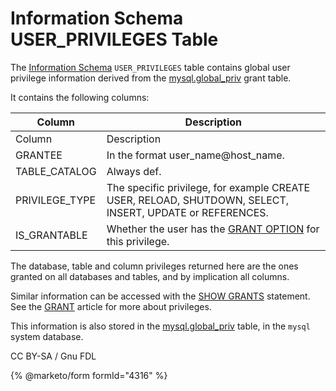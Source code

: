 # Information Schema USER\_PRIVILEGES Table

The [Information Schema](../) `USER_PRIVILEGES` table contains global user privilege information derived from the [mysql.global\_priv](../../the-mysql-database-tables/mysql-global_priv-table.md) grant table.

It contains the following columns:

| Column          | Description                                                                                                                                    |
| --------------- | ---------------------------------------------------------------------------------------------------------------------------------------------- |
| Column          | Description                                                                                                                                    |
| GRANTEE         | In the format user\_name@host\_name.                                                                                                           |
| TABLE\_CATALOG  | Always def.                                                                                                                                    |
| PRIVILEGE\_TYPE | The specific privilege, for example CREATE USER, RELOAD, SHUTDOWN, SELECT, INSERT, UPDATE or REFERENCES.                                       |
| IS\_GRANTABLE   | Whether the user has the [GRANT OPTION](../../../../account-management-sql-statements/grant.md#the-grant-option-privilege) for this privilege. |

The database, table and column privileges returned here are the ones granted on all databases and tables, and by implication all columns.

Similar information can be accessed with the [SHOW GRANTS](../../../show/show-grants.md) statement. See the [GRANT](../../../../account-management-sql-statements/grant.md) article for more about privileges.

This information is also stored in the [mysql.global\_priv](../../the-mysql-database-tables/mysql-global_priv-table.md) table, in the `mysql` system database.

CC BY-SA / Gnu FDL

{% @marketo/form formId="4316" %}
